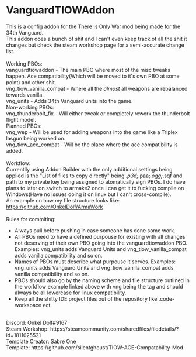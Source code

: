 # VanguardTIOWAddon
This is a config addon for the There Is Only War mod being made for the 34th Vanguard.<br />
This addon does a bunch of shit and I can't even keep track of all the shit it changes but check the steam workshop page for a semi-accurate change list.<br />
<br />
Working PBOs:<br />
vanguardtiowaddon - The main PBO where most of the misc tweaks happen. Ace compatibility(Which will be moved to it's own PBO at some point) and other shit.<br />
vng_tiow_vanilla_compat - Where all the *almost* all weapons are rebalanced towards vanilla.<br />
vng_units - Adds 34th Vanguard units into the game.<br />
Non-working PBOs:<br />
vng_thunderbolt_fix - Will either tweak or completely rework the thunderbolt flight model.<br />
Planned PBOs:<br />
vng_wep - Will be used for adding weapons into the game like a Triplex lasgun being worked on.<br />
vng_tiow_ace_compat - Will be the place where the ace compatibility is added.<br />
<br />
Workflow:<br />
Currentlly using Addon Builder with the only additional settings being applied is the "List of files to copy directly" being *.p3d;*.paa;*.ogg;*.sqf and path to my private key being assigned to atomatically sign PBOs. I do have plans to later on switch to armake2 once I can get it to fucking compile on Windows(Have no issues doing it on linux but I can't cross-compile).<br />
An example on how my file structure looks like: https://github.com/OnkelDolf/ArmaWork<br />
<br />
Rules for commiting:
- Always pull before pushing in case someone has done some work.
- All PBOs need to have a defined purpouse for existing with all changes not deserving of their own PBO going into the vanguardtiowaddon PBO. Examples: vng_units adds Vanguard Units and vng_tiow_vanilla_compat adds vanilla compatibility and so on.
- Names of PBOs must describe what purpouse it serves. Examples: vng_units adds Vanguard Units and vng_tiow_vanilla_compat adds vanilla compatibility and so on.
- PBOs should also go by the naming scheme and file structure outlined in the workflow example linked above with vng being the tag and should always be all lowercase for linux compatibility.
- Keep all the shitty IDE project files out of the repository like .code-workspace ect.
<br />
Discord: Onkel Dolf#9167 <br />
Steam Workshop: https://steamcommunity.com/sharedfiles/filedetails/?id=1811025521 <br />
Template Creator: Sabre One <br />
Template: https://github.com/silentghoust/TIOW-ACE-Compatability-Mod
